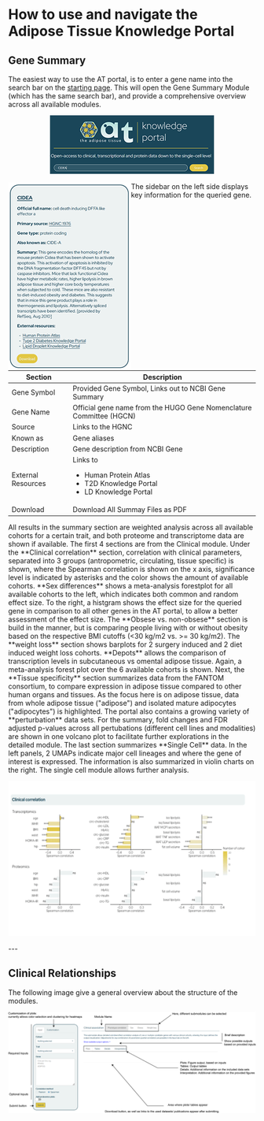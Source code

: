 # How to use and navigate the Adipose Tissue Knowledge Portal

## Gene Summary

The easiest way to use the AT portal, is to enter a gene name into the search bar on the [starting page](adiposetissue.org). This will open the Gene Summary Module (which has the same search bar), and provide a comprehensive overview across all available modules. 

<p align="center">
  <img src="https://raw.githubusercontent.com/jiawei-zhong/ATportal/main/img/SearchBar.PNG">
</p>
<img align="left" src="https://raw.githubusercontent.com/jiawei-zhong/ATportal/main/img/SummarySide.PNG">

The sidebar on the left side displays key information for the queried gene.

| Section | Description |
| --- | --- |
| Gene Symbol | Provided Gene Symbol, Links out to NCBI Gene Summary |
| Gene Name | Official gene name from the HUGO Gene Nomenclature Committee (HGCN) |
| Source | Links to the HGNC |
| Known as | Gene aliases |
| Description | Gene description from NCBI Gene |
| External Resources | Links to <ul><li>Human Protein Atlas</li><li>T2D Knowledge Portal</li><li>LD Knowledge Portal</li></ul> |
| Download | Download All Summay Files as PDF |

<p> All results in the summary section are weighted analysis across all available cohorts for a certain trait, and both proteome and transcriptome data are shown if available. The first 4 sections are from the Clinical module. Under the **Clinical correlation** section, correlation with clinical parameters, separated into 3 groups (antropometric, circulating, tissue specific) is shown, where the Spearman correlation is shown on the x axis, significance level is indicated by asterisks and the color shows the amount of available cohorts. **Sex differences** shows a meta-analysis forestplot for all available cohorts to the left, which indicates both common and random effect size. To the right, a histgram shows the effect size for the queried gene in comparison to all other genes in the AT portal, to allow a better assessment of the effect size. The **Obsese vs. non-obsese** section is build in the manner, but is comparing people living with or without obesity based on the respective BMI cutoffs (<30 kg/m2 vs. >= 30 kg/m2). The **weight loss** section shows barplots for 2 surgery induced and 2 diet induced weight loss cohorts. 
**Depots** allows the comparison of transcription levels in subcutaneous vs omental adipose tissue. Again, a meta-analysis forest plot over the 6 available cohorts is shown.
Next, the **Tissue specificity** section summarizes data from the FANTOM consortium, to compare expression in adipose tissue compared to other human organs and tissues. As the focus here is on adipose tissue, data from whole adipose tissue ("adipose") and isolated mature adipocytes ("adipocytes") is highlighted. The portal also contains a growing variety of **perturbation** data sets. For the summary, fold changes and FDR adjusted p-values across all pertubations (different cell lines and modalities) are shown in one volcano plot to facilitate further explorations in the detailed module. The last section summarizes **Single Cell** data. In the left panels, 2 UMAPs indicate major cell lineages and where the gene of interest is expressed. The information is also summarized in violin charts on the right. The single cell module allows further analysis.  </p>

<p align="center">
  <img src="https://raw.githubusercontent.com/jiawei-zhong/ATportal/main/img/Summary.gif">
</p>
---

## Clinical Relationships

The following image give a general overview about the structure of the modules. 

 <img src="https://raw.githubusercontent.com/jiawei-zhong/ATportal/main/img/Layout_PDF.png">

